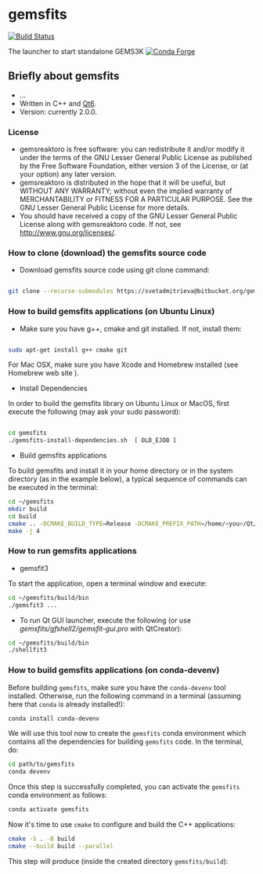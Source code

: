 # gemsfits
 
[![Build Status](https://dev.azure.com/mirondanro/gemshub/_apis/build/status/gemshub.gemsreaktoro?branchName=master)](https://dev.azure.com/mirondanro/gemshub/_build/latest?definitionId=7&branchName=master)

The launcher to start standalone GEMS3K [![Conda Forge](https://anaconda.org/conda-forge/gems3k/badges/version.svg)](https://anaconda.org/conda-forge/gems3k)

## Briefly about gemsfits

*  ...
*  Written in C++ and [Qt6](https://www.qt.io/).
*  Version: currently 2.0.0.


### License

*  gemsreaktoro is free software: you can redistribute it and/or modify it under the terms of the GNU Lesser General Public License as published by the Free Software Foundation, either version 3 of the License, or (at your option) any later version.
*  gemsreaktoro is distributed in the hope that it will be useful, but WITHOUT ANY WARRANTY; without even the implied warranty of MERCHANTABILITY or FITNESS FOR A PARTICULAR PURPOSE. See the GNU Lesser General Public License for more details.
*  You should have received a copy of the GNU Lesser General Public License along with gemsreaktoro code. If not, see http://www.gnu.org/licenses/.


### How to clone (download) the gemsfits source code

*  Download gemsfits source code using git clone command:

```sh

git clone --recurse-submodules https://svetadmitrieva@bitbucket.org/gems4/gemsfits.git

```


### How to build gemsfits applications (on Ubuntu Linux)


* Make sure you have g++, cmake and git installed. If not, install them:

```sh

sudo apt-get install g++ cmake git

```

   For Mac OSX, make sure you have Xcode and Homebrew installed (see Homebrew web site ).

* Install Dependencies

In order to build the gemsfits library on Ubuntu Linux or MacOS, first execute the following (may ask your sudo password):

```sh

cd gemsfits
./gemsfits-install-dependencies.sh  [ OLD_EJDB ]

```

* Build gemsfits applications

To build gemsfits and install it in your home directory or in the system directory (as in the example below), a typical sequence of commands can be executed in the terminal:

```sh
cd ~/gemsfits
mkdir build
cd build
cmake .. -DCMAKE_BUILD_TYPE=Release -DCMAKE_PREFIX_PATH=/home/<you>/Qt/6.5.0/gcc_64  [ -DUSE_OLD_EJDB=OFF ] 
make -j 4
```

### How to run gemsfits applications 

* gemsfit3

To start the application, open a terminal window and execute:

```sh
cd ~/gemsfits/build/bin
./gemsfit3 ...

```

* To run Qt GUI launcher, execute the following (or use *gemsfits/gfshell2/gemsfit-gui.pro* with QtCreator):

```sh
cd ~/gemsfits/build/bin
./shellfit3
```

### How to build gemsfits applications (on conda-devenv)

Before building `gemsfits`, make sure you have the `conda-devenv` tool installed. Otherwise, run the following command in a terminal (assuming here that `conda` is already installed!):

```sh
conda install conda-devenv
```

We will use this tool now to create the `gemsfits` conda environment which contains all the dependencies for building `gemsfits` code. In the terminal, do:

```sh
cd path/to/gemsfits
conda devenv
```

Once this step is successfully completed, you can activate the `gemsfits` conda environment as follows:

```sh
conda activate gemsfits
```

Now it's time to use `cmake` to configure and build the C++ applications:

```sh
cmake -S . -B build
cmake --build build --parallel
```

This step will produce (inside the created directory `gemsfits/build`):


